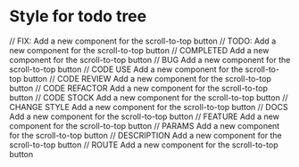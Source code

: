 # Style for todo tree

// FIX: Add a new component for the scroll-to-top button
// TODO: Add a new component for the scroll-to-top button
// COMPLETED Add a new component for the scroll-to-top button
// BUG Add a new component for the scroll-to-top button
// CODE USE Add a new component for the scroll-to-top button
// CODE REVIEW Add a new component for the scroll-to-top button
// CODE REFACTOR Add a new component for the scroll-to-top button
// CODE STOCK Add a new component for the scroll-to-top button
// CHANGE STYLE Add a new component for the scroll-to-top button
// DOCS Add a new component for the scroll-to-top button
// FEATURE Add a new component for the scroll-to-top button
// PARAMS Add a new component for the scroll-to-top button
// DESCRIPTION Add a new component for the scroll-to-top button
// ROUTE Add a new component for the scroll-to-top button